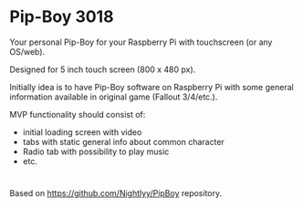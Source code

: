 # Pip-Boy 3018

Your personal Pip-Boy for your Raspberry Pi with touchscreen (or any OS/web).

Designed for 5 inch touch screen (800 x 480 px).

Initially idea is to have Pip-Boy software on Raspberry Pi with some general information available in original game (Fallout 3/4/etc.).

MVP functionality should consist of:
- initial loading screen with video
- tabs with static general info about common character
- Radio tab with possibility to play music
- etc.
    
#
Based on https://github.com/Nightlyy/PipBoy repository.